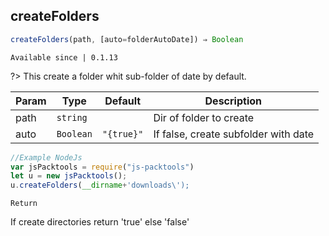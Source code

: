 ## createFolders

```javascript
createFolders(path, [auto=folderAutoDate]) ⇒ Boolean
```

`Available since | 0.1.13`

?> This create a folder whit sub-folder of date by default.

| Param | Type | Default | Description |
| --- | --- | --- | --- |
| path | <code>string</code> | <code></code> |  Dir of folder to create |
| auto | <code>Boolean</code> | <code>&quot;{true}&quot;</code> |  If false, create subfolder with date |

```js
//Example NodeJs
var jsPacktools = require("js-packtools")
let u = new jsPacktools();
u.createFolders(__dirname+'downloads\');
```

`Return`

If create directories return 'true' else 'false'